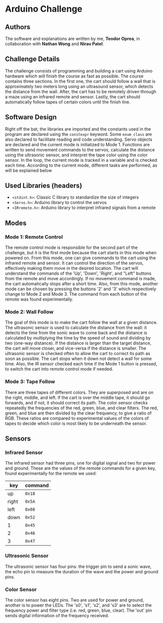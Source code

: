 # Arduino Challenge

## Authors

The software and explanations are written by me, **Teodor Oprea**, in collaboration with **Nathan Wong** and **Nirav Patel**.

## Challenge Details

The challenge consists of programming and building a cart using Arduino hardware which will finish the course as fast as possible. The course contains three sections. In the first one, the cart should follow a wall that is approximately two meters long using an ultrasound sensor, which detects the distance from the wall. After, the cart has to be remotely driven through a maze using an infrared remote and sensor. Lastly, the cart should automatically follow tapes of certain colors until the finish line.

## Software Design

Right off the bat, the libraries are imported and the constants used in the program are declared using the `constexpr` keyword. Some `enum class` are also declared to facilitate reading and code understanding. Servo objects are declared and the current mode is initialized to Mode 1. Functions are written to send movement commands to the servos, calculate the distance using the ultrasonic sensor, and interpret the tape color using the color sensor. 
In the loop, the current mode is tracked in a variable and is checked each time. According to the current mode, different tasks are performed, as will be explained below

## Used Libraries (headers)

- `<stdint.h>`: Classic C library to standardize the size of integers
- `<Servo.h>`: Arduino library to control the servos
- `<IRremote.h>`: Arduino library to interpret infrared signals from a remote

## Modes
### Mode 1: Remote Control

The remote control mode is responsible for the second part of the challenge, but it is the first mode because the cart starts in this mode when powered on. From this mode, one can give commands to the cart using the infrared remote and sensor. It can control the direction of the servos, effectively making them move in the desired location. The cart will understand the commands of the 'Up', 'Down', 'Right', and "Left" buttons from the remote and move accordingly. If no movement command is made, the cart automatically stops after a short time. Also, from this mode, another mode can be chosen by pressing the buttons '2' and '3' which respectively change to Mode 2 and Mode 3. The command from each button of the remote was found experimentally. 

### Mode 2: Wall Follow

The goal of this mode is to make the cart follow the wall at a given distance. The ultrasonic sensor is used to calculate the distance from the wall: it detects the time from the sonic wave to come back and the distance is calculated by multiplying the time by the speed of sound and dividing by two (one-way distance). If the distance is larger than the target distance, the cart will move closer, and vice-versa if the distance is smaller. The ultrasonic sensor is checked often to allow the cart to correct its path as soon as possible. The cart stops when it down not detect a wall for some time. Also, the IR sensor checked each time if the Mode 1 button is pressed, to switch the cart into remote control mode if needed.

### Mode 3: Tape Follow

There are three tapes of different colors. They are superposed and are on the right, middle, and left. If the cart is over the middle tape, it should go forwards, and if not, it should correct its path. The color sensor checks repeatedly the frequencies of the red, green, blue, and clear filters. The red, green, and blue are then divided by the clear frequency, to give a ratio of RGB. These ratios are compared to experimental values of the colors of tapes to decide which color is most likely to be underneath the sensor.

## Sensors

### Infrared Sensor

The infrared sensor had three pins, one for digital signal and two for power and ground. These are the values of the remote commands for a given key, found experimentally for the remote we used:

| key   | command |
|-------|---------|
| up    | `0x18`  |
| right | `0x5A`  |
| left  | `0x08`  |
| down  | `0x52`  |
| 1     | `0x45`  |
| 2     | `0x46`  |
| 3     | `0x47`  |

### Ultrasonic Sensor

The ultrasonic sensor has four pins: the trigger pin to send a sonic wave, the echo pin to measure the duration of the wave and the power and ground pins.

### Color Sensor

The color sensor has eight pins. Two are used for power and ground, another is to power the LEDs. The 's0', 's1', 's2', and 's3' are to select the frequency power and filter type (i.e. red, green, blue, clear). The 'out' pin sends digital information of the frequency received.

